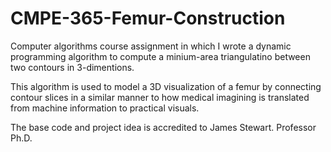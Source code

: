 # CMPE-365-Femur-Construction

Computer algorithms course assignment in which I wrote a dynamic programming algorithm to compute 
a minium-area triangulatino between two contours in 3-dimentions. 

This algorithm is used to model a 3D visualization of a femur by connecting contour slices in a similar manner 
to how medical imagining is translated from machine information to practical visuals. 

The base code and project idea is accredited to James Stewart. Professor Ph.D. 
